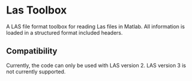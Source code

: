 # Las Toolbox

A LAS file format toolbox for reading Las files in Matlab. All information is loaded in a structured format included headers.

## Compatibility

Currently, the code can only be used with LAS version 2. LAS version 3 is not currently supported.
